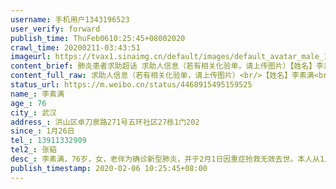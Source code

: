 ```yaml
---
username: 手机用户1343196523
user_verify: forward
publish_time: ThuFeb0610:25:45+08002020
crawl_time: 20200211-03:43:51
imageurl: https://tvax1.sinaimg.cn/default/images/default_avatar_male_180.gif?KID=imgbed,tva&Expires=1581374070&ssig=tql%2F56uz1B,http://n.sinaimg.cn/photo/5213b46e/20181127/timeline_card_small_super_default.png
content_brief: 肺炎患者求助超话 求助人信息（若有相关化验单，请上传图片）【姓名】李素满【年龄】76【所在城市】武汉【所在小区、社区】洪山区卓刀泉路271号五环社区27栋1门202【患病时间】1月26日【联系方式】13911332909【其他紧急联系人】张韬【病情描述】李素满，76岁，女，老伴为确诊新型肺炎，并 ...全文
content_full_raw: 求助人信息（若有相关化验单，请上传图片）<br/>【姓名】李素满<br/>【年龄】76<br/>【所在城市】武汉<br/>【所在小区、社区】洪山区卓刀泉路271号五环社区27栋1门202<br/>【患病时间】1月26日<br/>【联系方式】13911332909<br/>【其他紧急联系人】张韬<br/>【病情描述】李素满，76岁，女，老伴为确诊新型肺炎，并于2月1日因重症抢救无效去世。本人从1月26日开始反复低烧（最高37.8）、腹泻，（1-4次每天），伴有喘息和干咳（呼吸急促30次/分钟），目前独自在家隔离（本人有高血压长期服药，心脏不好，腿脚也不方便）。因武汉交通不便，也无法去门诊验血、ct、盒子检查，目前社区在没有验血单及ct结果的情况下只能当密切接触者上报，按武汉现在的4集中的政策，本人只能按密切接触者隔离，社区考虑到目前的隔离条件及我的身体症状，暂时还让我在家隔离。但我目前应该属于重症（有基础疾病、76岁，密切接触者，呼吸次数30次每分钟），因此，恳请政府安排我到有icu的定点医院住院（我老伴正是因为危重无法安排进icu离世的），我的住址：武汉市洪山区卓刀泉路五环社区27栋1门202室，我儿子的电话13911332909
status_url: https://m.weibo.cn/status/4468915495159525
name_: 李素满
age_: 76
city_: 武汉
address_: 洪山区卓刀泉路271号五环社区27栋1门202
since_: 1月26日
tel_: 13911332909
tel2_: 张韬
desc_: 李素满，76岁，女，老伴为确诊新型肺炎，并于2月1日因重症抢救无效去世。本人从1月26日开始反复低烧（最高37.8）、腹泻，（1-4次每天），伴有喘息和干咳（呼吸急促30次/分钟），目前独自在家隔离（本人有高血压长期服药，心脏不好，腿脚也不方便）。因武汉交通不便，也无法去门诊验血、ct、盒子检查，目前社区在没有验血单及ct结果的情况下只能当密切接触者上报，按武汉现在的4集中的政策，本人只能按密切接触者隔离，社区考虑到目前的隔离条件及我的身体症状，暂时还让我在家隔离。但我目前应该属于重症（有基础疾病、76岁，密切接触者，呼吸次数30次每分钟），因此，恳请政府安排我到有icu的定点医院住院（我老伴正是因为危重无法安排进icu离世的），我的住址武汉市洪山区卓刀泉路五环社区27栋1门202室，我儿子的电话13911332909
publish_timestamp: 2020-02-06 10:25:45+08:00
---
```

